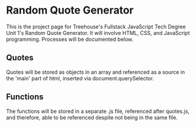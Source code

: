 # Random Quote Generator
This is the project page for Treehouse's Fullstack JavaScript Tech Degree Unit 1's Random Quote Generator. It will involve HTML, CSS, and JavaScript programming. Processes will be documented below.

## Quotes
Quotes will be stored as objects in an array and referenced as a source in the 'main' part of html, inserted via document.querySelector.

## Functions
The functions will be stored in a separate .js file, referenced after quotes.js, and therefore, able to be referenced despite not being in the same file.